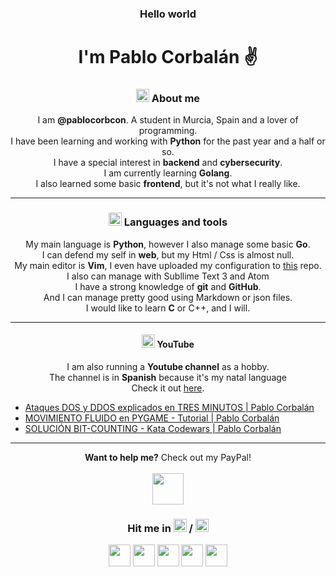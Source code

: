 <h3 align="center">Hello world</h3>
<h1 align="center">I'm Pablo Corbalán ✌️</h1>

<h3 align="center"><img src="https://www.flaticon.es/svg/static/icons/svg/199/199316.svg" width="21px"> About me</h3>
<p align="center">I am <strong>@pablocorbcon</strong>. A student in Murcia, Spain and a lover of programming.<br>I have been learning and working with <strong>Python</strong> for the past year and a half or so.<br>I have a special interest in <strong>backend</strong> and <strong>cybersecurity</strong>.<br>I am currently learning <strong>Golang</strong>.<br>I also learned some basic <strong>frontend</strong>, but it's not what I really like.<br></p>

---

<h3 align="center"><img src="https://www.flaticon.es/svg/static/icons/svg/3652/3652501.svg" width="21px"> Languages and tools</h3>
<p align="center">My main language is <strong>Python</strong>, however I also manage some basic <strong>Go</strong>.<br>I can defend my self in <strong>web</strong>, but my Html / Css is almost null.<br>My main editor is <strong>Vim</strong>, I even have uploaded my configuration to <a href="https://github.com/PabloCorbCon/vim-config">this</a> repo.<br>I also can manage with Subllime Text 3 and Atom<br>I have a strong knowledge of <strong>git</strong> and <strong>GitHub</strong>.<br>And I can manage pretty good using Markdown or json files.<br>I would like to learn <strong>C</strong> or C++, and I will.</p>

---

<h4 align="center"><a href="https://www.youtube.com/channel/UCYawvF7GUx2eo2QUbtfdtAg?"><img src="https://www.flaticon.es/svg/static/icons/svg/1384/1384060.svg" width="21px"></a> YouTube</h4>
<p align="center">I am also running a <strong>Youtube channel</strong> as a hobby.<br>The channel is in <strong>Spanish</strong> because it's my natal language<br> Check it out <a href="https://www.youtube.com/channel/UCYawvF7GUx2eo2QUbtfdtAg?view_as=subscriber">here</a>.</p>

<!-- YOUTUBE:START -->
- [Ataques DOS y DDOS explicados en TRES MINUTOS | Pablo Corbalán](https://www.youtube.com/watch?v=QOldIGA1CPY)
- [MOVIMIENTO FLUIDO en PYGAME - Tutorial | Pablo Corbalán](https://www.youtube.com/watch?v=5M6vzWFjVDQ)
- [SOLUCIÓN BIT-COUNTING - Kata Codewars | Pablo Corbalán](https://www.youtube.com/watch?v=naslo5w5ib4)
<!-- YOUTUBE:END -->

---

<p align="center"><strong>Want to help me?</strong> Check out my PayPal!<br><br><a href="https://paypal.me/pablocorbcon"><img width="50px" src="https://www.flaticon.es/svg/static/icons/svg/985/985680.svg"></a>
</p>

<h3 align="center">Hit me in <img src="https://www.flaticon.es/svg/static/icons/svg/197/197593.svg" width="21px"> / <img src="https://www.flaticon.es/svg/static/icons/svg/197/197374.svg" width="21px"></h3>

<p align="center">
  <a href="https://twitter.com/pablocorbcon"><img src="https://www.flaticon.es/svg/static/icons/svg/733/733579.svg" width="35px"></a>
  <a href="https://www.youtube.com/channel/UCYawvF7GUx2eo2QUbtfdtAg?"><img src="https://www.flaticon.es/svg/static/icons/svg/1384/1384060.svg" width="35px"></a>
  <a href="https://t.me/pablocorbcon"><img src="https://www.flaticon.es/svg/static/icons/svg/2111/2111370.svg" width="35px"></a>
  <a href="https://reddit.com/u/ProgsNYX_"><img src="https://www.flaticon.es/svg/static/icons/svg/2111/2111589.svg" width="35px"></a>
  <a href="https://t.me/pablocorbcon"><img src="https://www.flaticon.es/svg/static/icons/svg/2111/2111644.svg" width="35px"></a>
</p>
